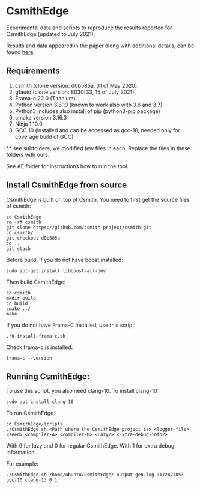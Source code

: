 # CsmithEdge

Experimental data and scripts to reproduce the results reported for CsmithEdge (updated to July 2021).

Results and data appeared in the paper along with additional details, can be found [here](https://github.com/karineek/CsmithEdge/tree/master/results).

Requirements
------------
1. csmith (clone version: d0b585a, 31 of May 2020).
2. gfauto (clone version: 8030f33, 15 of July 2021).
3. Frama-c 22.0 (Titanium)
4. Python version 3.8.10 (known to work also with 3.6 and 3.7)
5. Python3 includes also install of pip (python3-pip package) 
6. cmake version 3.16.3
7. Ninja 1.10.0
8. GCC 10 (installed and can be accessed as gcc-10, needed only for coverage build of GCC)

** see subfolders, we modified few files in each. Replace the files in these folders with ours.

See AE folder for instructions how to run the tool.

## Install CsmithEdge from source
CsmithEdge is built on top of Csmith. You need to first get the source files of csmith:
```
cd CsmithEdge
rm -rf csmith 
git clone https://github.com/csmith-project/csmith.git
cd csmith/
git checkout d0b585a
cd ..
git stash
```

Before build, if you do not have boost installed:
```
sudo apt-get install libboost-all-dev
``` 
Then build CsmithEdge:
```
cd csmith
mkdir build
cd build
cmake ../
make
```

If you do not have Frama-C installed, use this script:
```
./0-install-frama-c.sh 
```

Check frama-c is installed:
```
frama-c --version
```

## Running CsmithEdge:
To use this script, you also need clang-10. To install clang-10:
```
sudo apt install clang-10
```

To run CsmithEdge:
```
cd CsmithEdge/scripts 
./CsmithEdge.sh <Path where the CsmithEdge project is> <logger-file> <seed> <compiler-A> <compiler-B> <Lazy?> <Extra-debug-info?>
```
With 9 for lazy and 0 for regular CsmithEdge. With 1 for extra debug information.

For example:
```
./CsmithEdge.sh /home/ubuntu/CsmithEdge/ output-gen.log 3172827853 gcc-10 clang-13 0 1
```
